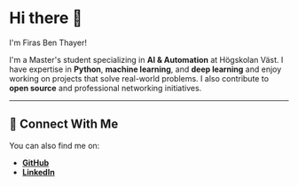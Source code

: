 # Hi there 👋  
I'm Firas Ben Thayer!

I'm a Master's student specializing in **AI & Automation** at Högskolan Väst. I have expertise in **Python**, **machine learning**, and **deep learning** and enjoy working on projects that solve real-world problems. I also contribute to **open source** and professional networking initiatives.

---

## 🔗 Connect With Me  
You can also find me on:  
- [**GitHub**](https://github.com/firas-ben-thayer)  
- [**LinkedIn**](https://www.linkedin.com/in/firas-ben-thayer) 
